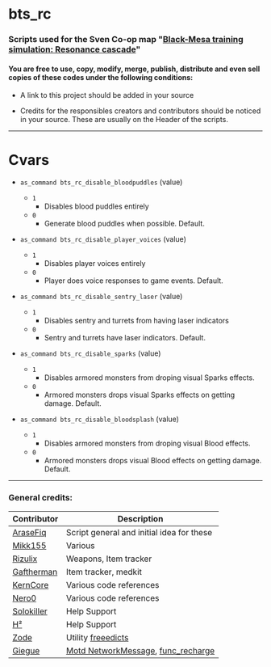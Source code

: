 # bts_rc

### Scripts used for the Sven Co-op map "[Black-Mesa training simulation: Resonance cascade](http://scmapdb.wikidot.com/map:blackmesa-training-simulation:resonance-cascade)"

#### You are free to use, copy, modify, merge, publish, distribute and even sell copies of these codes under the following conditions:

- A link to this project should be added in your source

- Credits for the responsibles creators and contributors should be noticed in your source. These are usually on the Header of the scripts.

---

# Cvars

- ``as_command bts_rc_disable_bloodpuddles`` (value)
    - ``1``
        - Disables blood puddles entirely
    - ``0``
        - Generate blood puddles when possible. Default.

- ``as_command bts_rc_disable_player_voices`` (value)
    - ``1``
        - Disables player voices entirely
    - ``0``
        - Player does voice responses to game events. Default.

- ``as_command bts_rc_disable_sentry_laser`` (value)
    - ``1``
        - Disables sentry and turrets from having laser indicators
    - ``0``
        - Sentry and turrets have laser indicators. Default.

- ``as_command bts_rc_disable_sparks`` (value)
    - ``1``
        - Disables armored monsters from droping visual Sparks effects.
    - ``0``
        - Armored monsters drops visual Sparks effects on getting damage. Default.

- ``as_command bts_rc_disable_bloodsplash`` (value)
    - ``1``
        - Disables armored monsters from droping visual Blood effects.
    - ``0``
        - Armored monsters drops visual Blood effects on getting damage. Default.

---

### General credits:
| Contributor | Description |
|---|---|
| [AraseFiq](https://github.com/AraseFiq) | Script general and initial idea for these | features
| [Mikk155](https://github.com/Mikk155) | Various |
| [Rizulix](https://github.com/Rizulix) | Weapons, Item tracker |
| [Gaftherman](https://github.com/Gaftherman) | Item tracker, medkit |
| [KernCore](https://github.com/KernCore91) | Various code references |
| [Nero0](https://github.com/Neyami) | Various code references |
| [Solokiller](https://github.com/SamVanheer) | Help Support |
| [H²](https://github.com/h2whoa) | Help Support |
| [Zode](https://github.com/Zode) | Utility [freeedicts](scripts/maps/bts_rc/utils/main.as) |
| [Giegue](https://github.com/JulianR0) | [Motd NetworkMessage](scripts/maps/bts_rc/gamemodes/item_tracker.as), [func_recharge](scripts/maps/bts_rc/entities/func_bts_recharger.as) |
